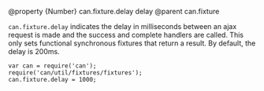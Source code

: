 @property {Number} can.fixture.delay delay
@parent can.fixture

`can.fixture.delay` indicates the delay in milliseconds between an ajax request is made and
the success and complete handlers are called.  This only sets
functional synchronous fixtures that return a result. By default, the delay is 200ms.


    var can = require('can');
    require('can/util/fixtures/fixtures');
    can.fixture.delay = 1000;
